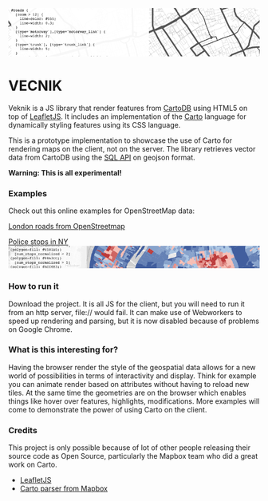 ![Venik with OSM London](https://github.com/CartoDB/VECNIK/raw/master/examples/img/veknik_osm_london.png)

VECNIK
======
Veknik is a JS library that render features from [CartoDB](http://cartodb.com/) using HTML5 on top of [LeafletJS](http://leafletjs.com/). It includes an implementation of the [Carto](https://github.com/mapbox/carto) language for dynamically styling features using its CSS language.

This is a prototype implementation to showcase the use of Carto for rendering maps on the client, not on the server. The library retrieves  vector data from CartoDB using the [SQL API](http://developers.cartodb.com/api/sql.html) on geojson format.

**Warning: This is all experimental!**

### Examples

Check out this online examples for OpenStreetMap data:

[London roads from OpenStreetmap](http://vizzuality.github.com/VECNIK/examples/osm_london.html#14/51.4942/-0.1671)

[Police stops in NY](http://vizzuality.github.com/VECNIK/examples/ny_districts_animated.html#12/40.6697/-73.9522)
![NYC districts](https://github.com/CartoDB/VECNIK/raw/master/examples/img/nyc_districts.png)


### How to run it

Download the project. It is all JS for the client, but you will need to run it from an http server, file:// would fail. It can make use of Webworkers to speed up rendering and parsing, but it is now disabled because of problems on Google Chrome.


### What is this interesting for?

Having the browser render the style of the geospatial data allows for a new world of possibilities in terms of interactivity and display. Think for example you can animate render based on attributes without having to reload new tiles. At the same time the geometries are on the browser which enables things like hover over features, highlights, modifications. More examples will come to demonstrate the power of using Carto on the client.


### Credits

This project is only possible because of lot of other people releasing their source code as Open Source, particularly the Mapbox team who did a great work on Carto.

- [LeafletJS](http://leafletjs.com/)
- [Carto parser from Mapbox](https://github.com/mapbox/carto/tree/browser)

